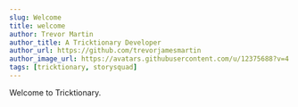 ```yaml
---
slug: Welcome
title: welcome
author: Trevor Martin
author_title: A Tricktionary Developer
author_url: https://github.com/trevorjamesmartin
author_image_url: https://avatars.githubusercontent.com/u/12375688?v=4
tags: [tricktionary, storysquad]
---
```



Welcome to Tricktionary.